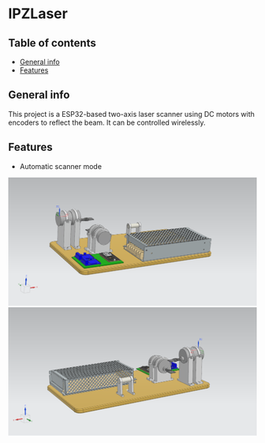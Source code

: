 # IPZLaser 

## Table of contents
* [General info](#general-info)
* [Features](#features)

## General info
This project is a ESP32-based two-axis laser scanner using DC motors with encoders to reflect the beam. It can be controlled wirelessly.

## Features
* Automatic scanner mode


![Model](zlozenie.png)
![Model2](zlozenie2.png)
